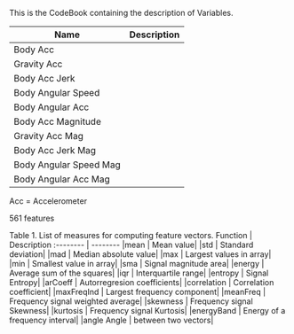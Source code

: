 This is the CodeBook containing the description of Variables.




Name | Description
----- | -----
Body Acc |
Gravity Acc |
Body Acc Jerk |
Body Angular Speed |
Body Angular Acc |
Body Acc Magnitude |
Gravity Acc Mag |
Body Acc Jerk Mag |
Body Angular Speed Mag |
Body Angular Acc Mag | 

Acc = Accelerometer


561 features

Table 1. List of measures for computing feature vectors.
Function | Description
:-------- | --------
|mean | Mean value|
|std | Standard deviation|
|mad | Median absolute value|
|max | Largest values in array|
|min | Smallest value in array|
|sma | Signal magnitude area|
|energy | Average sum of the squares|
|iqr | Interquartile range|
|entropy | Signal Entropy|
|arCoeff | Autorregresion coefficients|
|correlation | Correlation coefficient|
|maxFreqInd | Largest frequency component|
|meanFreq | Frequency signal weighted average|
|skewness | Frequency signal Skewness|
|kurtosis | Frequency signal Kurtosis|
|energyBand | Energy of a frequency interval|
|angle Angle | between two vectors|
